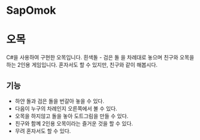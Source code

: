 # SapOmok

# 오목

C#을 사용하여 구현한 오목입니다.
흰색돌 - 검은 돌 을 차례대로 놓으며 친구와 오목을 하는 2인용 게임입니다.
혼자서도 할 수 있지만, 친구와 같이 해봅시다.

## 기능
* 하얀 돌과 검은 돌을 번갈아 놓을 수 있다.
* 다음이 누구의 차례인지 오른쪽에서 볼 수 있다.
*  오목을 하지않고 돌을 놓아 도트그림을 만들 수 있다.
* 친구와 함꼐 2인용 오목이라는 즐거운 것을 할 수 있다.
* 무려 혼자서도 할 수 있다.
